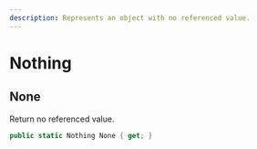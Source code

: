 ```yaml
---
description: Represents an object with no referenced value.
---
```


# Nothing

## None

Return no referenced value.

```csharp
public static Nothing None { get; }
```
